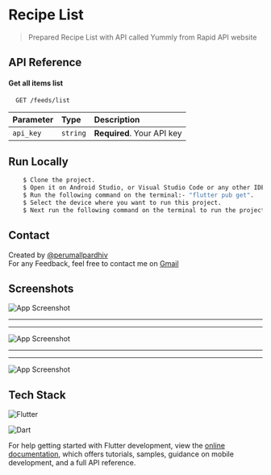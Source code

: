 
# Recipe List

> Prepared Recipe List with API called Yummly from Rapid API website

<!-- ## Features
List the ready features here:
* List View Builder Usage
* API Get Usage -->

## API Reference

#### Get all items list

```http
  GET /feeds/list
```

| Parameter | Type     | Description                |
| :-------- | :------- | :------------------------- |
| `api_key` | `string` | **Required**. Your API key |

## Run Locally

```bash
    $ Clone the project.
    $ Open it on Android Studio, or Visual Studio Code or any other IDE that supports the technologies used.
    $ Run the following command on the terminal:- "flutter pub get".
    $ Select the device where you want to run this project.
    $ Next run the following command on the terminal to run the project:- "flutter run" 
```

## Contact
Created by [@perumallpardhiv](https://github.com/Perumallpardhiv)\
For any Feedback, feel free to contact me on [Gmail](mailto:lit202100@iiitl.ac.in)

## Screenshots

![App Screenshot](https://i.postimg.cc/qv3b9PYD/3333.jpg)

___
___

![App Screenshot](https://i.postimg.cc/ZqPfqrJr/2222.jpg)

___
___

![App Screenshot](https://i.postimg.cc/gr9RRTDr/111.jpg)

## Tech Stack
![Flutter](https://img.shields.io/badge/Flutter-%2302569B.svg?style=for-the-badge&logo=Flutter&logoColor=white)

![Dart](https://img.shields.io/badge/dart-%230175C2.svg?style=for-the-badge&logo=dart&logoColor=white)

For help getting started with Flutter development, view the
[online documentation](https://docs.flutter.dev/), which offers tutorials,
samples, guidance on mobile development, and a full API reference.
